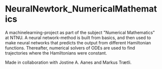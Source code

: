 # NeuralNewtork_NumericalMathematics

A machinelearning-project as part of the subject "Numerical Mathematics" at NTNU. 
A neural network-method is built from basics, and then used to make neural networks that predicts the output from different Hamiltonian functions. Thereafter, numerical solvers of ODEs are used to find trajectories where the Hamiltonians were constant.

Made in collaboration with Jostine A. Aanes and Markus Trætli.
